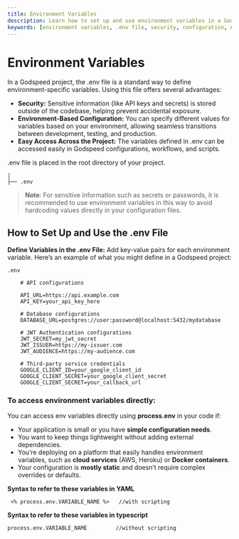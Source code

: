 ```yaml
---
title: Environment Variables
description: Learn how to set up and use environment variables in a Godspeed project using the .env file.
keywords: [environment variables, .env file, security, configuration, API keys, secrets]
---
```

# Environment Variables

In a Godspeed project, the .env file is a standard way to define environment-specific variables. 
Using this file offers several advantages:

- **Security:** Sensitive information (like API keys and secrets) is stored outside of the codebase, helping prevent accidental exposure.
- **Environment-Based Configuration:** You can specify different values for variables based on your environment, allowing seamless transitions between development, testing, and production.
- **Easy Access Across the Project:** The variables defined in .env can be accessed easily in Godspeed configurations, workflows, and scripts.

.env file is placed in the root directory of your project.
```
|
├── .env
```

> **Note**: For sensitive information such as secrets or passwords, it is recommended to use environment variables in this way to avoid hardcoding values directly in your configuration files.


## How to Set Up and Use the .env File

**Define Variables in the .env File:**
 Add key-value pairs for each environment variable. Here’s an example of what you might define in a Godspeed project:

`.env`
```
    # API configurations

    API_URL=https://api.example.com
    API_KEY=your_api_key_here

    # Database configurations
    DATABASE_URL=postgres://user:password@localhost:5432/mydatabase

    # JWT Authentication configurations
    JWT_SECRET=my_jwt_secret
    JWT_ISSUER=https://my-issuer.com
    JWT_AUDIENCE=https://my-audience.com

    # Third-party service credentials
    GOOGLE_CLIENT_ID=your_google_client_id
    GOOGLE_CLIENT_SECRET=your_google_client_secret
    GOOGLE_CLIENT_SECRET=your_callback_url
```


 ### To access environment variables directly:

  You can access env variables directly using **process.env** in your code if:  

   - Your application is small or you have **simple configuration needs**.
   - You want to keep things lightweight without adding external dependencies.
   - You’re deploying on a platform that easily handles environment variables, such as **cloud services** (AWS, Heroku) or **Docker containers**.
   - Your configuration is **mostly static** and doesn’t require complex overrides or defaults.
    

  **Syntax to refer to these variables in YAML** 
  ```
   <% process.env.VARIABLE_NAME %>   //with scripting
  ```
  **Syntax to refer to these variables in typescript**
  
   ```
   process.env.VARIABLE_NAME         //without scripting

   ``` 